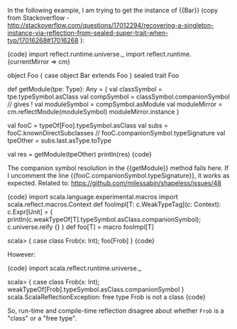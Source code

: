 In the following example, I am trying to get the instance of {{Bar}} (copy from Stackoverflow - http://stackoverflow.com/questions/17012294/recovering-a-singleton-instance-via-reflection-from-sealed-super-trait-when-typ/17016268#17016268 ):

{code}
import reflect.runtime.universe._
import reflect.runtime.{currentMirror => cm}

object Foo {
  case object Bar extends Foo
}
sealed trait Foo

def getModule(tpe: Type): Any = {
  val classSymbol  = tpe.typeSymbol.asClass
  val compSymbol   = classSymbol.companionSymbol  // gives <none> !
  val moduleSymbol = compSymbol.asModule
  val moduleMirror = cm.reflectModule(moduleSymbol)
  moduleMirror.instance
}

val fooC     = typeOf[Foo].typeSymbol.asClass
val subs     = fooC.knownDirectSubclasses
// fooC.companionSymbol.typeSignature
val tpeOther = subs.last.asType.toType

val res = getModule(tpeOther)
println(res)
{code}

The companion symbol resolution in the {{getModule}} method fails here. If I uncomment the line {{fooC.companionSymbol.typeSignature}}, it works as expected.
Related to: https://github.com/milessabin/shapeless/issues/48

{code}
import scala.language.experimental.macros
import scala.reflect.macros.Context
def fooImpl[T: c.WeakTypeTag](c: Context): c.Expr[Unit] = { println(c.weakTypeOf[T].typeSymbol.asClass.companionSymbol); c.universe.reify {} }
def foo[T] = macro fooImpl[T]

scala> { case class Frob(x: Int); foo[Frob] }
<none>
{code}

However:

{code}
import scala.reflect.runtime.universe._

scala> { case class Frob(x: Int); weakTypeOf[Frob].typeSymbol.asClass.companionSymbol }
scala.ScalaReflectionException: free type Frob is not a class
{code}

So, run-time and compile-time reflection disagree about whether `Frob` is a "class" or a "free type".
